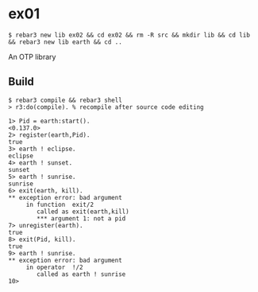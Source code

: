 ex01
=====
```
$ rebar3 new lib ex02 && cd ex02 && rm -R src && mkdir lib && cd lib && rebar3 new lib earth && cd ..
```
An OTP library

Build
-----

    $ rebar3 compile && rebar3 shell
	> r3:do(compile). % recompile after source code editing 

```
1> Pid = earth:start().
<0.137.0>
2> register(earth,Pid).
true
3> earth ! eclipse.
eclipse
4> earth ! sunset.
sunset
5> earth ! sunrise.
sunrise
6> exit(earth, kill).
** exception error: bad argument
     in function  exit/2
        called as exit(earth,kill)
        *** argument 1: not a pid
7> unregister(earth).
true
8> exit(Pid, kill).
true
9> earth ! sunrise.
** exception error: bad argument
     in operator  !/2
        called as earth ! sunrise
10>

```